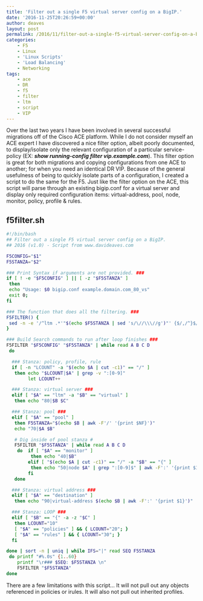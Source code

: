 ```yaml
---
title: 'Filter out a single F5 virtual server config on a BigIP.'
date: '2016-11-25T20:26:59+00:00'
author: deaves
layout: post
permalink: /2016/11/filter-out-a-single-f5-virtual-server-config-on-a-bigip/
categories:
    - F5
    - Linux
    - 'Linux Scripts'
    - 'Load Balancing'
    - Networking
tags:
    - ace
    - DR
    - f5
    - filter
    - ltm
    - script
    - VIP
---
```


Over the last two years I have been involved in several successful migrations off of the Cisco ACE platform. While I do not consider myself an ACE expert I have discovered a nice filter option, albeit poorly documented, to display/isolate only the relevant configuration of a particular service-policy (EX: ***show running-config filter vip.example.com***). This filter option is great for both migrations and copying configurations from one ACE to another; for when you need an identical DR VIP. Because of the general usefulness of being to quickly isolate parts of a configuration, I created a script to do the same for the F5. Just like the filter option on the ACE, this script will parse through an existing bigip.conf for a virtual server and display only required configuration items: virtual-address, pool, node, monitor, policy, profile & rules.

## f5filter.sh

```bash
#!/bin/bash
## Filter out a single F5 virtual server config on a BigIP.
## 2016 (v1.0) - Script from www.davideaves.com

F5CONFIG="$1"
F5STANZA="$2"

### Print Syntax if arguments are not provided. ###
if [ ! -e "$F5CONFIG" ] || [ -z "$F5STANZA" ]
 then
 echo "Usage: $0 bigip.conf example.domain.com_80_vs"
 exit 0;
fi

### The function that does all the filtering. ###
F5FILTER() {
 sed -n -e '/^ltm .*'"$(echo $F5STANZA | sed 's/\//\\\//g')"' {$/,/^}$/ p' $F5CONFIG
}

### Build Search commands to run after loop finishes ###
F5FILTER "$F5CONFIG" "$F5STANZA" | while read A B C D
 do

  ### Stanza: policy, profile, rule
  if [ -n "LCOUNT" -a "$(echo $A | cut -c1)" == "/" ]
   then echo "$LCOUNT|$A" | grep -v ":[0-9]"
        let LCOUNT++

  ### Stanza: virtual server ###
  elif [ "$A" == "ltm" -a "$B" == "virtual" ]
   then echo "80|$B $C"

  ### Stanza: pool ###
  elif [ "$A" == "pool" ]
   then F5STANZA="$(echo $B | awk -F'/' '{print $NF}')"
   echo "70|$A $B"

   # Dig inside of pool stanza #
   F5FILTER "$F5STANZA" | while read A B C D
    do  if [ "$A" == "monitor" ]
         then echo "40|$B"
        elif [ "$(echo $A | cut -c1)" == "/" -a "$B" == "{" ]
         then echo "50|node $A" | grep ":[0-9]$" | awk -F':' '{print $1}'
        fi
   done

  ### Stanza: virtual address ###
  elif [ "$A" == "destination" ]
   then echo "90|virtual-address $(echo $B | awk -F':' '{print $1}')"

  ### Stanza: LOOP ###
  elif [ "$B" == "{" -a -z "$C" ]
   then LCOUNT="10"
   [ "$A" == "policies" ] && { LCOUNT="20"; }
   [ "$A" == "rules" ] && { LCOUNT="30"; }
  fi

done | sort -n | uniq | while IFS="|" read SEQ F5STANZA
 do printf "#%.0s" {1..60}
    printf "\r### $SEQ: $F5STANZA \n"
    F5FILTER "$F5STANZA"
done
```

There are a few limitations with this script... It will not pull out any objects referenced in policies or irules. It will also not pull out inherited profiles.
